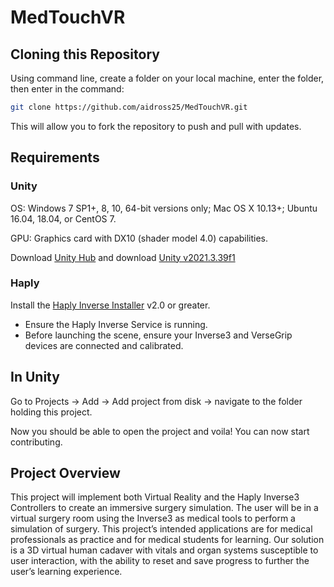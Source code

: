 # MedTouchVR
## Cloning this Repository
Using command line, create a folder on your local machine, enter the folder, then enter in the command:
```bash
git clone https://github.com/aidross25/MedTouchVR.git
```
This will allow you to fork the repository to push and pull with updates.
## Requirements
### Unity

OS:
Windows 7 SP1+, 8, 10, 64-bit versions only; Mac OS X 10.13+; Ubuntu 16.04, 18.04, or CentOS 7.

GPU:
Graphics card with DX10 (shader model 4.0) capabilities.

Download [Unity Hub](https://unity.com/download) and download [Unity v2021.3.39f1](https://unity.com/releases/editor/whats-new/2021.3.39#installs)

### Haply

Install the [Haply Inverse Installer](https://develop.haply.co/releases/installer) v2.0 or greater.

* Ensure the Haply Inverse Service is running.
* Before launching the scene, ensure your Inverse3 and VerseGrip devices are connected and calibrated.

## In Unity

Go to Projects -> Add -> Add project from disk -> navigate to the folder holding this project.

Now you should be able to open the project and voila! You can now start contributing.

## Project Overview

This project will implement both Virtual Reality and the Haply Inverse3 Controllers to create an immersive surgery simulation. The user will be in a virtual surgery room using the Inverse3 as medical tools to perform a simulation of surgery. This project’s intended applications are for medical professionals as practice and for medical students for learning. Our solution is a 3D virtual human cadaver with vitals and organ systems susceptible to user interaction, with the ability to reset and save progress to further the user’s learning experience. 

